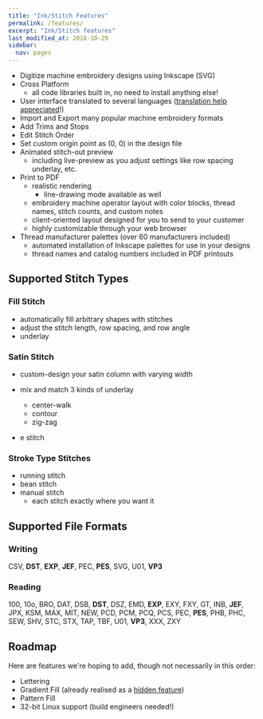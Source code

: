 ```yaml
---
title: "Ink/Stitch Features"
permalink: /features/
excerpt: "Ink/Stitch features"
last_modified_at: 2018-10-29
sidebar:
  nav: pages
---
```

* Digitize machine embroidery designs using Inkscape (SVG)
* Cross Platform
  * all code libraries built in, no need to install anything else!
* User interface translated to several languages ([translation help appreciated](https://crowdin.com/project/inkstitch)!)
* Import and Export many popular machine embroidery formats
* Add Trims and Stops
* Edit Stitch Order
* Set custom origin point as (0, 0) in the design file
* Animated stitch-out preview
  * including live-preview as you adjust settings like row spacing underlay, etc.
* Print to PDF
  * realistic rendering
    * line-drawing mode available as well
  * embroidery machine operator layout with color blocks, thread names, stitch counts, and custom notes
  * client-oriented layout designed for you to send to your customer
  * highly customizable through your web browser
* Thread manufacturer palettes (over 60 manufacturers included)
  * automated installation of Inkscape palettes for use in your designs
  * thread names and catalog numbers included in PDF printouts

## Supported Stitch Types

### Fill Stitch
* automatically fill arbitrary shapes with stitches
* adjust the stitch length, row spacing, and row angle
* underlay

### Satin Stitch
* custom-design your satin column with varying width
* mix and match 3 kinds of underlay
  * center-walk
  * contour
  * zig-zag

* e stitch

### Stroke Type Stitches
* running stitch
* bean stitch
* manual stitch
  * each stitch exactly where you want it

## Supported File Formats

### Writing
CSV, **DST**, **EXP**, **JEF**, PEC, **PES**, SVG, U01, **VP3**

### Reading
100, 10o, BRO, DAT, DSB, **DST**, DSZ, EMD, **EXP**, EXY, FXY, GT, INB, **JEF**, JPX, KSM, MAX, MIT, NEW, PCD, PCM, PCQ, PCS, PEC, **PES**, PHB, PHC, SEW, SHV, STC, STX, TAP, TBF, U01, **VP3**, XXX, ZXY

## Roadmap

Here are features we're hoping to add, though not necessarily in this order:

* Lettering
* Gradient Fill (already realised as a [hidden feature](https://github.com/inkstitch/inkstitch/pull/108#issuecomment-369444197))
* Pattern Fill
* 32-bit Linux support (build engineers needed!)


